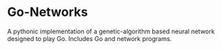 # Go-Networks
A pythonic implementation of a genetic-algorithm based neural network designed to play Go. Includes Go and network programs.
